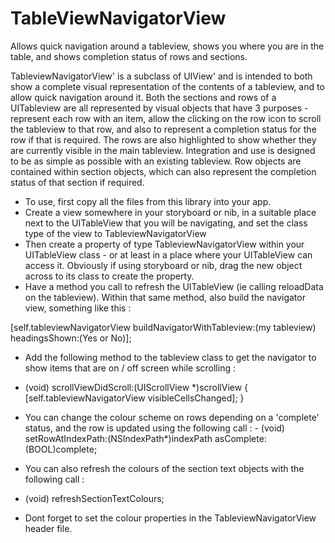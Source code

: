 # TableViewNavigatorView
Allows quick navigation around a tableview, shows you where you are in the table, and shows completion status of rows and sections.

TableviewNavigatorView' is a subclass of UIView' and is intended to both show a complete visual representation of the contents of a tableview, and to allow quick navigation around it.  Both the sections and rows of a UITableview are all represented by visual objects that have 3 purposes - represent each row with an item, allow the clicking on the row icon to scroll the tableview to that row, and also to represent a completion status for the row if that is required.  The rows are also highlighted to show whether they are currently visible in the main tableview.  Integration and use is designed to be as simple as possible with an existing tableview.  Row objects are contained within section objects, which can also represent the completion status of that section if required.

  - To use, first copy all the files from this library into your app.
  - Create a view somewhere in your storyboard or nib, in a suitable place next to the UITableView that you will be navigating, and set the class type of the view to TableviewNavigatorView
  - Then create a property of type TableviewNavigatorView within your UITableView class - or at least in a place where your UITableView can access it.  Obviously if using storyboard or nib, drag the new object across to its class to create the property.
  - Have a method you call to refresh the UITableView (ie calling reloadData on the tableview).  Within that same method, also build the navigator view, something like this : 
  
  [self.tableviewNavigatorView buildNavigatorWithTableview:(my tableview) headingsShown:(Yes or No)];
  
  - Add the following method to the tableview class to get the navigator to show items that are on / off screen while scrolling :
  
   - (void) scrollViewDidScroll:(UIScrollView *)scrollView
 {
    [self.tableviewNavigatorView visibleCellsChanged];
 }
 
  - You can change the colour scheme on rows depending on a 'complete' status, and the row is updated using the following call : - (void) setRowAtIndexPath:(NSIndexPath*)indexPath asComplete:(BOOL)complete;
  
  - You can also refresh the colours of the section text objects with the following call :
  
  - (void) refreshSectionTextColours;
  
   - Dont forget to set the colour properties in the TableviewNavigatorView header file.
   
   
 
